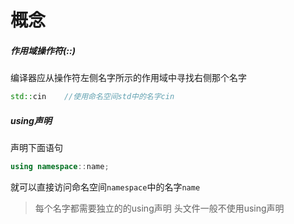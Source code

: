 <!--
author: lumos
date: 2020-12-11
title:  
tags: 
category: 
status: draft
summary: 
-->


# 概念
##### 作用域操作符(::)
编译器应从操作符左侧名字所示的作用域中寻找右侧那个名字
```C++
std::cin	//使用命名空间std中的名字cin
```
##### using声明
声明下面语句
```c++
using namespace::name;	
```
就可以直接访问命名空间`namespace`中的名字`name`
>每个名字都需要独立的的using声明
>头文件一般不使用using声明
